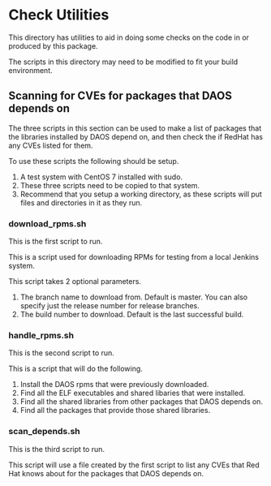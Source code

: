 # Check Utilities

This directory has utilities to aid in doing some checks on the code
in or produced by this package.

The scripts in this directory may need to be modified to fit your build
environment.

## Scanning for CVEs for packages that DAOS depends on

The three scripts in this section can be used to make a list of packages
that the libraries installed by DAOS depend on, and then check the if
RedHat has any CVEs listed for them.

To use these scripts the following should be setup.

1. A test system with CentOS 7 installed with sudo.
1. These three scripts need to be copied to that system.
1. Recommend that you setup a working directory, as these scripts
   will put files and directories in it as they run.

### download_rpms.sh

This is the first script to run.

This is a script used for downloading RPMs for testing from a local
Jenkins system.

This script takes 2 optional parameters.

1. The branch name to download from.  Default is master.
   You can also specify just the release number for release branches.
1. The build number to download.  Default is the last successful build.

### handle_rpms.sh

This is the second script to run.

This is a script that will do the following.

1. Install the DAOS rpms that were previously downloaded.
1. Find all the ELF executables and shared libaries that were installed.
1. Find all the shared libraries from other packages that DAOS depends on.
1. Find all the packages that provide those shared libraries.

### scan_depends.sh

This is the third script to run.

This script will use a file created by the first script to list any CVEs
that Red Hat knows about for the packages that DAOS depends on.
